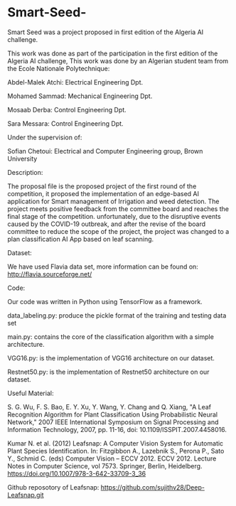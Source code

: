 # Smart-Seed-
Smart Seed was a project proposed in first edition of the Algeria AI challenge. 

This work was done as part of the participation in the first edition of the Algeria AI challenge, This work was done by an Algerian student team from the Ecole Nationale Polytechnique:

Abdel-Malek Atchi: Electrical Engineering Dpt.

Mohamed Sammad: Mechanical Engineering Dpt.

Mosaab Derba: Control Engineering Dpt.

Sara Messara: Control Engineering Dpt.

Under the supervision of:

Sofian Chetoui: Electrical and Computer Engineering group, Brown University

Description:


The proposal file is the proposed project of the first round of the competition, it proposed the implementation of an edge-based AI application for Smart management of Irrigation and weed detection. The project meets positive feedback from the committee board and reaches the final stage of the competition.
unfortunately, due to the disruptive events caused by the COVID-19 outbreak, and after the revise of the board committee to reduce the scope of the project, the project was changed to a plan classification AI App based on leaf scanning.

Dataset:

We have used Flavia data set, more information can be found on: http://flavia.sourceforge.net/

Code:

Our code was written in Python using TensorFlow as a framework.

data_labeling.py: produce the pickle format of the training and testing data set

main.py: contains the core of the classification algorithm with a simple architecture.

VGG16.py: is the implementation of VGG16 architecture on our dataset.

Restnet50.py: is the implementation of Restnet50 architecture on our dataset.


Useful Material:

S. G. Wu, F. S. Bao, E. Y. Xu, Y. Wang, Y. Chang and Q. Xiang, "A Leaf Recognition Algorithm for Plant Classification Using Probabilistic Neural Network," 2007 IEEE International Symposium on Signal Processing and Information Technology, 2007, pp. 11-16, doi: 10.1109/ISSPIT.2007.4458016.

Kumar N. et al. (2012) Leafsnap: A Computer Vision System for Automatic Plant Species Identification. In: Fitzgibbon A., Lazebnik S., Perona P., Sato Y., Schmid C. (eds) Computer Vision – ECCV 2012. ECCV 2012. Lecture Notes in Computer Science, vol 7573. Springer, Berlin, Heidelberg. https://doi.org/10.1007/978-3-642-33709-3_36

Github reposotory of Leafsnap: https://github.com/sujithv28/Deep-Leafsnap.git

